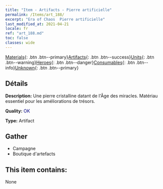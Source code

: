 ```yaml
---
title: "Item - Artifacts - Pierre artificielle"
permalink: /Items/art_188/
excerpt: "Era of Chaos  Pierre artificielle"
last_modified_at: 2021-04-21
locale: fr
ref: "art_188.md"
toc: false
classes: wide
---
```

 [Materials](/fr/Items/){: .btn .btn--primary}[Artifacts](/fr/Items/Artifacts/){: .btn .btn--success}[Units](/fr/Items/Units/){: .btn .btn--warning}[Heroes](/fr/Items/Heroes/){: .btn .btn--danger}[Consumables](/fr/Items/Consumables/){: .btn .btn--info}[Unknown](/fr/Items/Unknown/){: .btn .btn--primary}

## Détails
 **Description:** Une pierre cristalline datant de l'Âge des miracles. Matériau essentiel pour les améliorations de trésors.

 **Quality:** <span style="color: #000080">OK</span>

 **Type:** Artifact

## Gather

*    Campagne 
*    Boutique d'artefacts 

## This item contains:

  None

